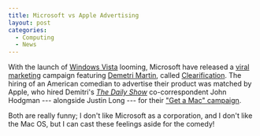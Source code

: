 ```yaml
---
title: Microsoft vs Apple Advertising
layout: post
categories:
  - Computing
  - News
---
```

With the launch of [Windows Vista](http://microsoft.com/windowsvista/) looming, Microsoft have released a [viral marketing](https://en.wikipedia.org/wiki/Viral_marketing) campaign featuring [Demetri Martin](http://demetrimartin.com/), called [Clearification](http://clearification.com/). The hiring of an American comedian to advertise their product was matched by Apple, who hired Demitri's _[The Daily Show](https://en.wikipedia.org/wiki/The_Daily_Show)_ co-correspondent John Hodgman --- alongside Justin Long --- for their ["Get a Mac" campaign](http://apple.com/getamac/ads/).

Both are really funny; I don't like Microsoft as a corporation, and I don't like the Mac OS, but I can cast these feelings aside for the comedy!